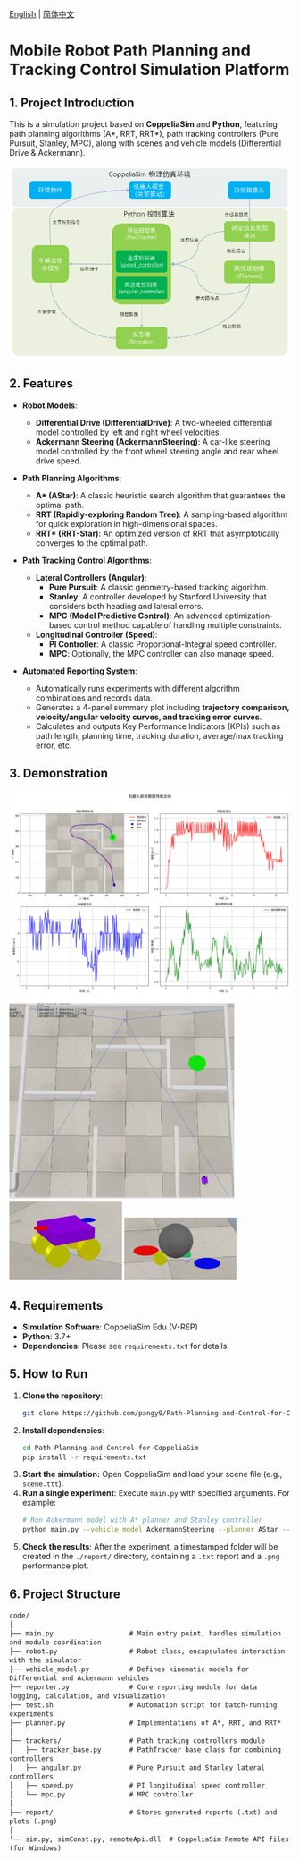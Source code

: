 [English](README.md) | [简体中文](README_zh-CN.md)

# Mobile Robot Path Planning and Tracking Control Simulation Platform

## 1. Project Introduction

This is a simulation project based on **CoppeliaSim** and **Python**, featuring path planning algorithms (A*, RRT, RRT*), path tracking controllers (Pure Pursuit, Stanley, MPC), along with scenes and vehicle models (Differential Drive & Ackermann).

![Framework](./assets/framework.png)

## 2. Features

*   **Robot Models**:
    *   **Differential Drive (DifferentialDrive)**: A two-wheeled differential model controlled by left and right wheel velocities.
    *   **Ackermann Steering (AckermannSteering)**: A car-like steering model controlled by the front wheel steering angle and rear wheel drive speed.

*   **Path Planning Algorithms**:
    *   **A\* (AStar)**: A classic heuristic search algorithm that guarantees the optimal path.
    *   **RRT (Rapidly-exploring Random Tree)**: A sampling-based algorithm for quick exploration in high-dimensional spaces.
    *   **RRT\* (RRT-Star)**: An optimized version of RRT that asymptotically converges to the optimal path.

*   **Path Tracking Control Algorithms**:
    *   **Lateral Controllers (Angular)**:
        *   **Pure Pursuit**: A classic geometry-based tracking algorithm.
        *   **Stanley**: A controller developed by Stanford University that considers both heading and lateral errors.
        *   **MPC (Model Predictive Control)**: An advanced optimization-based control method capable of handling multiple constraints.
    *   **Longitudinal Controller (Speed)**:
        *   **PI Controller**: A classic Proportional-Integral speed controller.
        *   **MPC**: Optionally, the MPC controller can also manage speed.

*   **Automated Reporting System**:
    *   Automatically runs experiments with different algorithm combinations and records data.
    *   Generates a 4-panel summary plot including **trajectory comparison, velocity/angular velocity curves, and tracking error curves**.
    *   Calculates and outputs Key Performance Indicators (KPIs) such as path length, planning time, tracking duration, average/max tracking error, etc.

## 3. Demonstration

![Performance Summary Example](./assets/AckermannSteering_AStar_MPC_PI.png)
<img src="./assets/example.gif" alt="Accelerated Demo GIF" width="80%">
<img src="./assets/Ackermann.png" alt="阿克曼小车示例" width="40%">
<img src="./assets/DifferentialDrive.png" alt="阿克曼小车示例" width="40%">

## 4. Requirements

*   **Simulation Software**: CoppeliaSim Edu (V-REP)
*   **Python**: 3.7+
*   **Dependencies**: Please see `requirements.txt` for details.

## 5. How to Run
1.  **Clone the repository**: 
    ```bash
    git clone https://github.com/pangy9/Path-Planning-and-Control-for-CoppeliaSim.git
    ```
2.  **Install dependencies**:
    ```bash
    cd Path-Planning-and-Control-for-CoppeliaSim
    pip install -r requirements.txt
    ```
3. **Start the simulation:** Open CoppeliaSim and load your scene file (e.g., `scene.ttt`).
4.  **Run a single experiment**: Execute `main.py` with specified arguments. For example:
    ```bash
    # Run Ackermann model with A* planner and Stanley controller
    python main.py --vehicle_model AckermannSteering --planner AStar --angular Stanley --speed PI
    ```
5.  **Check the results**: After the experiment, a timestamped folder will be created in the `./report/` directory, containing a `.txt` report and a `.png` performance plot.

## 6. Project Structure

```
code/
│
├── main.py                   # Main entry point, handles simulation and module coordination
├── robot.py                  # Robot class, encapsulates interaction with the simulator
├── vehicle_model.py          # Defines kinematic models for Differential and Ackermann vehicles
├── reporter.py               # Core reporting module for data logging, calculation, and visualization
├── test.sh                   # Automation script for batch-running experiments
├── planner.py                # Implementations of A*, RRT, and RRT*
│
├── trackers/                 # Path tracking controllers module
│   ├── tracker_base.py       # PathTracker base class for combining controllers
│   ├── angular.py            # Pure Pursuit and Stanley lateral controllers
│   ├── speed.py              # PI longitudinal speed controller
│   └── mpc.py                # MPC controller
│
├── report/                   # Stores generated reports (.txt) and plots (.png)
│
└── sim.py, simConst.py, remoteApi.dll  # CoppeliaSim Remote API files (for Windows)
```